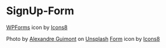 # SignUp-Form

<a target="_blank" href="https://icons8.com/icon/YO4RiDJnySyG/wpforms">WPForms</a> icon by <a target="_blank" href="https://icons8.com">Icons8</a>

Photo by <a href="https://unsplash.com/@guimz_visuals?utm_content=creditCopyText&utm_medium=referral&utm_source=unsplash">Alexandre Guimont</a> on <a href="https://unsplash.com/photos/shallow-focus-photography-of-green-spruce-tree-S9miGKjxmb4?utm_content=creditCopyText&utm_medium=referral&utm_source=unsplash">Unsplash</a>
<a target="_blank" href="https://icons8.com/icon/aRrUyfRx3SYb/fill-in-form">Form</a> icon by <a target="_blank" href="https://icons8.com">Icons8</a>